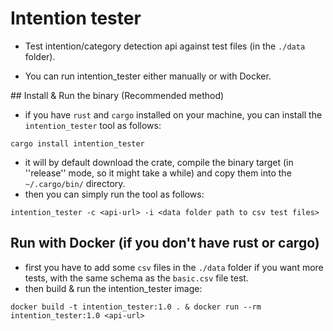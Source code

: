 # Intention tester
- Test intention/category detection api against test files (in the `./data` folder).

- You can run intention_tester either manually or with Docker.

## Install & Run the binary (Recommended method)
- if you have `rust` and `cargo` installed on your machine, you can install the `intention_tester` tool as follows:
```
cargo install intention_tester
```
- it will by default download the crate, compile the binary target (in ''release'' mode, so it might take a while) and copy them into the `~/.cargo/bin/` directory.
- then you can simply run the tool as follows:
```
intention_tester -c <api-url> -i <data folder path to csv test files>
```

## Run with Docker (if you don't have rust or cargo)
- first you have to add some `csv` files in the `./data` folder if you want more tests, with the same schema as the `basic.csv` file test.
- then build & run the intention_tester image:
```
docker build -t intention_tester:1.0 . & docker run --rm intention_tester:1.0 <api-url>
```

